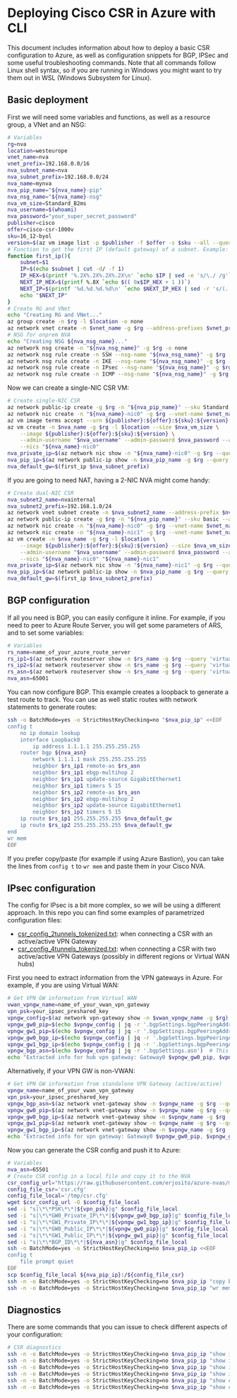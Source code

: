 # Deploying Cisco CSR in Azure with CLI

This document includes information about how to deploy a basic CSR configuration to Azure, as well as configuration snippets for BGP, IPSec and some useful troubleshooting commands. Note that all commands follow Linux shell syntax, so if you are running in Windows you might want to try them out in WSL (Windows Subsystem for Linux).

## Basic deployment

First we will need some variables and functions, as well as a resource group, a VNet and an NSG:

```bash
# Variables
rg=nva
location=westeurope
vnet_name=nva
vnet_prefix=192.168.0.0/16
nva_subnet_name=nva
nva_subnet_prefix=192.168.0.0/24
nva_name=mynva
nva_pip_name="${nva_name}-pip"
nva_nsg_name="${nva_name}-nsg"
nva_vm_size=Standard_B2ms
nva_username=$(whoami)
nva_password="your_super_secret_password"
publisher=cisco
offer=cisco-csr-1000v
sku=16_12-byol
version=$(az vm image list -p $publisher -f $offer -s $sku --all --query '[0].version' -o tsv)
# Function to get the first IP (default gateway) of a subnet. Example: first_ip 192.168.0.64/27
function first_ip(){
    subnet=$1
    IP=$(echo $subnet | cut -d/ -f 1)
    IP_HEX=$(printf '%.2X%.2X%.2X%.2X\n' `echo $IP | sed -e 's/\./ /g'`)
    NEXT_IP_HEX=$(printf %.8X `echo $(( 0x$IP_HEX + 1 ))`)
    NEXT_IP=$(printf '%d.%d.%d.%d\n' `echo $NEXT_IP_HEX | sed -r 's/(..)/0x\1 /g'`)
    echo "$NEXT_IP"
}
# Create RG and VNet
echo "Creating RG and VNet..."
az group create -n $rg -l $location -o none
az network vnet create -n $vnet_name -g $rg --address-prefixes $vnet_prefix --subnet-name $nva_subnet_name --subnet-prefixes $nva_subnet_prefix -o none
# NSG for onprem NVA
echo "Creating NSG ${nva_nsg_name}..."
az network nsg create -n "${nva_nsg_name}" -g $rg -o none
az network nsg rule create -n SSH --nsg-name "${nva_nsg_name}" -g $rg --priority 1000 --destination-port-ranges 22 --access Allow --protocol Tcp -o none
az network nsg rule create -n IKE --nsg-name "${nva_nsg_name}" -g $rg --priority 1010 --destination-port-ranges 4500 --access Allow --protocol Udp -o none
az network nsg rule create -n IPsec --nsg-name "${nva_nsg_name}" -g $rg --priority 1020 --destination-port-ranges 500 --access Allow --protocol Udp -o none
az network nsg rule create -n ICMP --nsg-name "${nva_nsg_name}" -g $rg --priority 1030 --destination-port-ranges '*' --access Allow --protocol Icmp -o none
```

Now we can create a single-NIC CSR VM:

```bash
# Create single-NIC CSR
az network public-ip create -g $rg -n "${nva_pip_name}" --sku Standard --allocation-method Static
az network nic create -n "${nva_name}-nic0" -g $rg --vnet-name $vnet_name --subnet $nva_subnet_name --public-ip-address "${nva_pip_name}" --network-security-group "${nva_nsg_name}" --ip-forwarding
az vm image terms accept --urn ${publisher}:${offer}:${sku}:${version}
az vm create -n $nva_name -g $rg -l $location --size $nva_vm_size \
    --image ${publisher}:${offer}:${sku}:${version} \
    --admin-username "$nva_username" --admin-password $nva_password --authentication-type all --generate-ssh-keys \
    --nics "${nva_name}-nic0"
nva_private_ip=$(az network nic show -n "${nva_name}-nic0" -g $rg --query 'ipConfigurations[0].privateIpAddress' -o tsv) && echo $nva_private_ip
nva_pip_ip=$(az network public-ip show -n $nva_pip_name -g $rg --query ipAddress -o tsv) && echo $nva_pip_ip
nva_default_gw=$(first_ip $nva_subnet_prefix)
```

If you are going to need NAT, having a 2-NIC NVA might come handy:

```bash
# Create dual-NIC CSR
nva_subnet2_name=nvainternal
nva_subnet2_prefix=192.168.1.0/24
az network vnet subnet create -n $nva_subnet2_name --address-prefix $nva_subnet2_prefix --vnet-name $vnet_name -g $rg
az network public-ip create -g $rg -n "${nva_pip_name}" --sku basic --allocation-method Static
az network nic create -n "${nva_name}-nic0" -g $rg --vnet-name $vnet_name --subnet $nva_subnet1_name --network-security-group "$nva_nsg_name" --public-ip-address "${nva_pip_name}" --ip-forwarding
az network nic create -n "${nva_name}-nic1" -g $rg --vnet-name $vnet_name --subnet $hub_csrint_subnet_name --network-security-group "$nva_nsg_name" --ip-forwarding
az vm create -n $nva_name -g $rg -l $location \
    --image ${publisher}:${offer}:${sku}:${version} --size $nva_vm_size \
    --admin-username "$nva_username" --admin-password $nva_password --authentication-type all --generate-ssh-keys \
    --nics "${nva_name}-nic0" "${nva_name}-nic1"
nva_private_ip=$(az network nic show -n "${nva_name}-nic1" -g $rg --query 'ipConfigurations[0].privateIpAddress' -o tsv) && echo $nva_private_ip
nva_pip_ip=$(az network public-ip show -n $nva_pip_name -g $rg --query ipAddress -o tsv) && echo $nva_pip_ip
nva_default_gw=$(first_ip $nva_subnet2_prefix)
```

## BGP configuration

If all you need is BGP, you can easily configure it inline. For example, if you need to peer to Azure Route Server, you will get some parameters of ARS, and to set some variables:

```bash
# Variables
rs_name=name_of_your_azure_route_server
rs_ip1=$(az network routeserver show -n $rs_name -g $rg --query 'virtualRouterIps[0]' -o tsv) && echo $rs_ip1
rs_ip2=$(az network routeserver show -n $rs_name -g $rg --query 'virtualRouterIps[1]' -o tsv) && echo $rs_ip2
rs_asn=$(az network routeserver show -n $rs_name -g $rg --query 'virtualRouterAsn' -o tsv) && echo $rs_asn
nva_asn=65001
```

You can now configure BGP. This example creates a loopback to generate a test route to track. You can use as well static routes with network statements to generate routes:

```bash
ssh -o BatchMode=yes -o StrictHostKeyChecking=no "$nva_pip_ip" <<EOF
config t
    no ip domain lookup
    interface Loopback0
        ip address 1.1.1.1 255.255.255.255
    router bgp ${nva_asn}
        network 1.1.1.1 mask 255.255.255.255
        neighbor $rs_ip1 remote-as $rs_asn
        neighbor $rs_ip1 ebgp-multihop 2
        neighbor $rs_ip1 update-source GigabitEthernet1
        neighbor $rs_ip1 timers 5 15
        neighbor $rs_ip2 remote-as $rs_asn
        neighbor $rs_ip2 ebgp-multihop 2
        neighbor $rs_ip2 update-source GigabitEthernet1
        neighbor $rs_ip2 timers 5 15
    ip route $rs_ip1 255.255.255.255 $nva_default_gw
    ip route $rs_ip2 255.255.255.255 $nva_default_gw
end
wr mem
EOF
```

If you prefer copy/paste (for example if using Azure Bastion), you can take the lines from `config t` to `wr mem` and paste them in your Cisco NVA.

## IPsec configuration

The config for IPsec is a bit more complex, so we will be using a different approach. In this repo you can find some examples of parametrized configuration files:

- [csr_config_2tunnels_tokenized.txt](./csr_config_4tunnels_tokenized.txt): when connecting a CSR with an active/active VPN Gateway
- [csr_config_4tunnels_tokenized.txt](./csr_config_4tunnels_tokenized.txt): when connecting a CSR with two active/active VPN Gateways (possibly in different regions or Virtual WAN hubs)

First you need to extract information from the VPN gateways in Azure. For example, if you are using Virtual WAN:

```bash
# Get VPN GW information from Virtual WAN
vwan_vpngw_name=name_of_your_vwan_vpn_gateway
vpn_psk=your_ipsec_preshared_key
vpngw_config=$(az network vpn-gateway show -n $vwan_vpngw_name -g $rg)
vpngw_gw0_pip=$(echo $vpngw_config | jq -r '.bgpSettings.bgpPeeringAddresses[0].tunnelIpAddresses[0]')
vpngw_gw1_pip=$(echo $vpngw_config | jq -r '.bgpSettings.bgpPeeringAddresses[1].tunnelIpAddresses[0]')
vpngw_gw0_bgp_ip=$(echo $vpngw_config | jq -r '.bgpSettings.bgpPeeringAddresses[0].defaultBgpIpAddresses[0]')
vpngw_gw1_bgp_ip=$(echo $vpngw_config | jq -r '.bgpSettings.bgpPeeringAddresses[1].defaultBgpIpAddresses[0]')
vpngw_bgp_asn=$(echo $vpngw_config | jq -r '.bgpSettings.asn')  # This is today always 65515
echo "Extracted info for hub vpn gateway: Gateway0 $vpngw_gw0_pip, $vpngw_gw0_bgp_ip. Gateway1 $vpngw_gw1_pip, $vpngw_gw0_bgp_ip. ASN $vpngw_bgp_asn"
```

Alternatively, if your VPN GW is non-VWAN:

```bash
# Get VPN GW information from standalone VPN Gateway (active/active)
vpngw_name=name_of_your_vwan_vpn_gateway
vpn_psk=your_ipsec_preshared_key
vpngw_bgp_asn=$(az network vnet-gateway show -n $vpngw_name -g $rg --query 'bgpSettings.asn' -o tsv) && echo $vpngw_bgp_asn
vpngw_gw0_pip=$(az network vnet-gateway show -n $vpngw_name -g $rg --query 'bgpSettings.bgpPeeringAddresses[0].tunnelIpAddresses[0]' -o tsv) && echo $vpngw_gw0_pip
vpngw_gw0_bgp_ip=$(az network vnet-gateway show -n $vpngw_name -g $rg --query 'bgpSettings.bgpPeeringAddresses[0].defaultBgpIpAddresses[0]' -o tsv) && echo $vpngw_gw0_bgp_ip
vpngw_gw1_pip=$(az network vnet-gateway show -n $vpngw_name -g $rg --query 'bgpSettings.bgpPeeringAddresses[1].tunnelIpAddresses[0]' -o tsv) && echo $vpngw_gw1_pip
vpngw_gw1_bgp_ip=$(az network vnet-gateway show -n $vpngw_name -g $rg --query 'bgpSettings.bgpPeeringAddresses[1].defaultBgpIpAddresses[0]' -o tsv) && echo $vpngw_gw1_bgp_ip
echo "Extracted info for vpn gateway: Gateway0 $vpngw_gw0_pip, $vpngw_gw0_bgp_ip. Gateway1 $vpngw_gw1_pip, $vpngw_gw0_bgp_ip. ASN $vpngw_bgp_asn"
```

Now you can generate the CSR config and push it to Azure:

```bash
# Variables
nva_asn=65501
# Create CSR config in a local file and copy it to the NVA
csr_config_url="https://raw.githubusercontent.com/erjosito/azure-nvas/master/csr/csr_config_2tunnels_tokenized.txt"
config_file_csr='csr.cfg'
config_file_local='/tmp/csr.cfg'
wget $csr_config_url -O $config_file_local
sed -i "s|\*\*PSK\*\*|${vpn_psk}|g" $config_file_local
sed -i "s|\*\*GW0_Private_IP\*\*|${vpngw_gw0_bgp_ip}|g" $config_file_local
sed -i "s|\*\*GW1_Private_IP\*\*|${vpngw_gw1_bgp_ip}|g" $config_file_local
sed -i "s|\*\*GW0_Public_IP\*\*|${vpngw_gw0_pip}|g" $config_file_local
sed -i "s|\*\*GW1_Public_IP\*\*|${vpngw_gw1_pip}|g" $config_file_local
sed -i "s|\*\*BGP_ID\*\*|${nva_asn}|g" $config_file_local
ssh -o BatchMode=yes -o StrictHostKeyChecking=no $nva_pip_ip <<EOF
config t
    file prompt quiet
EOF
scp $config_file_local ${nva_pip_ip}:/${config_file_csr}
ssh -n -o BatchMode=yes -o StrictHostKeyChecking=no $nva_pip_ip "copy bootflash:${config_file_csr} running-config"
ssh -n -o BatchMode=yes -o StrictHostKeyChecking=no $nva_pip_ip "wr mem"
```

## Diagnostics

There are some commands that you can issue to check different aspects of your configuration:

```bash
# CSR diagnostics
ssh -n -o BatchMode=yes -o StrictHostKeyChecking=no $nva_pip_ip "show ip interface brief"  # You can use this to verify the status of IPsec tunnel interfaces too
ssh -n -o BatchMode=yes -o StrictHostKeyChecking=no $nva_pip_ip "show ip bgp summary"      # To verify BGP neighbor status
ssh -n -o BatchMode=yes -o StrictHostKeyChecking=no $nva_pip_ip "show ip route"            # IP route table
ssh -n -o BatchMode=yes -o StrictHostKeyChecking=no $nva_pip_ip "show ip route bgp"        # BGP routes in the route table
ssh -n -o BatchMode=yes -o StrictHostKeyChecking=no $nva_pip_ip "show crypto ike sa"       # IKE Security Association status
ssh -n -o BatchMode=yes -o StrictHostKeyChecking=no $nva_pip_ip "show crypto ipsec sa"     # IPsec Security Association status
```
